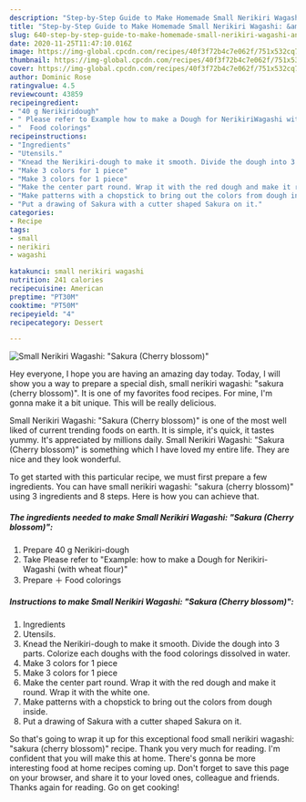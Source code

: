 ```yaml
---
description: "Step-by-Step Guide to Make Homemade Small Nerikiri Wagashi: &amp;#34;Sakura (Cherry blossom)&amp;#34;"
title: "Step-by-Step Guide to Make Homemade Small Nerikiri Wagashi: &amp;#34;Sakura (Cherry blossom)&amp;#34;"
slug: 640-step-by-step-guide-to-make-homemade-small-nerikiri-wagashi-and-34-sakura-cherry-blossom-and-34
date: 2020-11-25T11:47:10.016Z
image: https://img-global.cpcdn.com/recipes/40f3f72b4c7e062f/751x532cq70/small-nerikiri-wagashi-sakura-cherry-blossom-recipe-main-photo.jpg
thumbnail: https://img-global.cpcdn.com/recipes/40f3f72b4c7e062f/751x532cq70/small-nerikiri-wagashi-sakura-cherry-blossom-recipe-main-photo.jpg
cover: https://img-global.cpcdn.com/recipes/40f3f72b4c7e062f/751x532cq70/small-nerikiri-wagashi-sakura-cherry-blossom-recipe-main-photo.jpg
author: Dominic Rose
ratingvalue: 4.5
reviewcount: 43859
recipeingredient:
- "40 g Nerikiridough"
- " Please refer to Example how to make a Dough for NerikiriWagashi with wheat flour"
- "  Food colorings"
recipeinstructions:
- "Ingredients"
- "Utensils."
- "Knead the Nerikiri-dough to make it smooth. Divide the dough into 3 parts. Colorize each doughs with the food colorings dissolved in water."
- "Make 3 colors for 1 piece"
- "Make 3 colors for 1 piece"
- "Make the center part round. Wrap it with the red dough and make it round. Wrap it with the white one."
- "Make patterns with a chopstick to bring out the colors from dough inside."
- "Put a drawing of Sakura with a cutter shaped Sakura on it."
categories:
- Recipe
tags:
- small
- nerikiri
- wagashi

katakunci: small nerikiri wagashi 
nutrition: 241 calories
recipecuisine: American
preptime: "PT30M"
cooktime: "PT50M"
recipeyield: "4"
recipecategory: Dessert

---
```



![Small Nerikiri Wagashi: &#34;Sakura (Cherry blossom)&#34;](https://img-global.cpcdn.com/recipes/40f3f72b4c7e062f/751x532cq70/small-nerikiri-wagashi-sakura-cherry-blossom-recipe-main-photo.jpg)

Hey everyone, I hope you are having an amazing day today. Today, I will show you a way to prepare a special dish, small nerikiri wagashi: &#34;sakura (cherry blossom)&#34;. It is one of my favorites food recipes. For mine, I'm gonna make it a bit unique. This will be really delicious.



Small Nerikiri Wagashi: &#34;Sakura (Cherry blossom)&#34; is one of the most well liked of current trending foods on earth. It is simple, it's quick, it tastes yummy. It's appreciated by millions daily. Small Nerikiri Wagashi: &#34;Sakura (Cherry blossom)&#34; is something which I have loved my entire life. They are nice and they look wonderful.


To get started with this particular recipe, we must first prepare a few ingredients. You can have small nerikiri wagashi: &#34;sakura (cherry blossom)&#34; using 3 ingredients and 8 steps. Here is how you can achieve that.

<!--inarticleads1-->

##### The ingredients needed to make Small Nerikiri Wagashi: &#34;Sakura (Cherry blossom)&#34;:

1. Prepare 40 g Nerikiri-dough
1. Take  Please refer to &#34;Example: how to make a Dough for Nerikiri-Wagashi (with wheat flour)&#34;
1. Prepare  ＋ Food colorings




<!--inarticleads2-->

##### Instructions to make Small Nerikiri Wagashi: &#34;Sakura (Cherry blossom)&#34;:

1. Ingredients
1. Utensils.
1. Knead the Nerikiri-dough to make it smooth. Divide the dough into 3 parts. Colorize each doughs with the food colorings dissolved in water.
1. Make 3 colors for 1 piece
1. Make 3 colors for 1 piece
1. Make the center part round. Wrap it with the red dough and make it round. Wrap it with the white one.
1. Make patterns with a chopstick to bring out the colors from dough inside.
1. Put a drawing of Sakura with a cutter shaped Sakura on it.




So that's going to wrap it up for this exceptional food small nerikiri wagashi: &#34;sakura (cherry blossom)&#34; recipe. Thank you very much for reading. I'm confident that you will make this at home. There's gonna be more interesting food at home recipes coming up. Don't forget to save this page on your browser, and share it to your loved ones, colleague and friends. Thanks again for reading. Go on get cooking!
